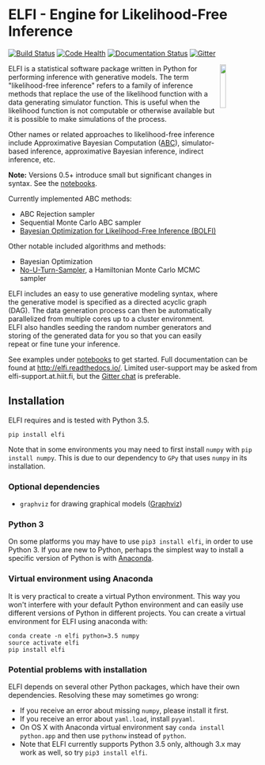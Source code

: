 ELFI - Engine for Likelihood-Free Inference
===========================================

[![Build Status](https://travis-ci.org/elfi-dev/elfi.svg?branch=master)](https://travis-ci.org/elfi-dev/elfi)
[![Code Health](https://landscape.io/github/elfi-dev/elfi/master/landscape.svg?style=flat)](https://landscape.io/github/elfi-dev/elfi/master)
[![Documentation Status](https://readthedocs.org/projects/elfi/badge/?version=latest)](http://elfi.readthedocs.io/en/latest/?badge=latest)
[![Gitter](https://badges.gitter.im/elfi-dev/elfi.svg)](https://gitter.im/elfi-dev/elfi?utm_source=badge&utm_medium=badge&utm_campaign=pr-badge)

<img src="https://cloud.githubusercontent.com/assets/1233418/20178983/6e22ee44-a75c-11e6-8345-5934b55b9dc6.png" width="15%" align="right"></img>

ELFI is a statistical software package written in Python for performing inference with 
generative models. The term "likelihood-free inference" refers to a family of inference
methods that replace the use of the likelihood function with a data generating simulator 
function. This is useful when the likelihood function is not computable or otherwise
available but it is possible to make simulations of the process.

Other names or related approaches to likelihood-free inference include Approximative 
Bayesian Computation ([ABC](https://en.wikipedia.org/wiki/Approximate_Bayesian_computation)), 
simulator-based inference, approximative Bayesian inference, indirect inference, etc. 

**Note:** Versions 0.5+ introduce small but significant changes in syntax. See the [notebooks](https://github.com/elfi-dev/notebooks).

Currently implemented ABC methods:
- ABC Rejection sampler
- Sequential Monte Carlo ABC sampler
- [Bayesian Optimization for Likelihood-Free Inference (BOLFI)](http://jmlr.csail.mit.edu/papers/v17/15-017.html)

Other notable included algorithms and methods:
- Bayesian Optimization
- [No-U-Turn-Sampler](http://jmlr.org/papers/volume15/hoffman14a/hoffman14a.pdf), a Hamiltonian Monte Carlo MCMC sampler

ELFI includes an easy to use generative modeling syntax, where the generative model is 
specified as a directed acyclic graph (DAG). The data generation process can then be 
automatically parallelized from multiple cores up to a cluster environment. ELFI also 
handles seeding the random number generators and storing of the generated data for you so
that you can easily repeat or fine tune your inference.

See examples under [notebooks](https://github.com/elfi-dev/notebooks) to get started. Full
documentation can be found at http://elfi.readthedocs.io/. Limited user-support may be
asked from elfi-support.at.hiit.fi, but the 
[Gitter chat](https://gitter.im/elfi-dev/elfi?utm_source=share-link&utm_medium=link&utm_campaign=share-link) 
is preferable.


Installation
------------

ELFI requires and is tested with Python 3.5.

```
pip install elfi
```

Note that in some environments you may need to first install `numpy` with 
`pip install numpy`. This is due to our dependency to `GPy` that uses `numpy` in its installation.

### Optional dependencies

- `graphviz` for drawing graphical models ([Graphviz](http://www.graphviz.org))


### Python 3

On some platforms you may have to use `pip3 install elfi`, in order to use Python 3. 
If you are new to Python, perhaps the simplest way to install a specific version of Python
is with [Anaconda](https://www.continuum.io/downloads).

### Virtual environment using Anaconda

It is very practical to create a virtual Python environment. This way you won't interfere
with your default Python environment and can easily use different versions of Python
in different projects. You can create a virtual environment for ELFI using anaconda with:

```
conda create -n elfi python=3.5 numpy
source activate elfi
pip install elfi
```

### Potential problems with installation

ELFI depends on several other Python packages, which have their own dependencies. 
Resolving these may sometimes go wrong:
- If you receive an error about missing `numpy`, please install it first.
- If you receive an error about `yaml.load`, install `pyyaml`.
- On OS X with Anaconda virtual environment say `conda install python.app` and then use 
`pythonw` instead of `python`.
- Note that ELFI currently supports Python 3.5 only, although 3.x may work as well, 
so try `pip3 install elfi`.

